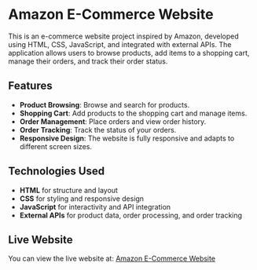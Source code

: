 # Amazon E-Commerce Website

This is an e-commerce website project inspired by Amazon, developed using HTML, CSS, JavaScript, and integrated with external APIs. The application allows users to browse products, add items to a shopping cart, manage their orders, and track their order status.

## Features

- **Product Browsing**: Browse and search for products.
- **Shopping Cart**: Add products to the shopping cart and manage items.
- **Order Management**: Place orders and view order history.
- **Order Tracking**: Track the status of your orders.
- **Responsive Design**: The website is fully responsive and adapts to different screen sizes.

## Technologies Used

- **HTML** for structure and layout
- **CSS** for styling and responsive design
- **JavaScript** for interactivity and API integration
- **External APIs** for product data, order processing, and order tracking

## Live Website

You can view the live website at: [Amazon E-Commerce Website](https://abdallaahmedsd.github.io/amazon-e-commerce-website/amazon.html)
